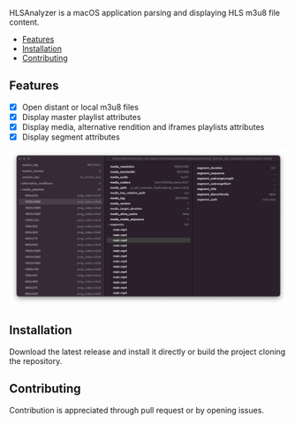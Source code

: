 HLSAnalyzer is a macOS application parsing and displaying HLS m3u8 file content.

- [Features](#features)
- [Installation](#installation)
- [Contributing](#contributing)

## Features

- [x] Open distant or local m3u8 files
- [x] Display master playlist attributes
- [x] Display media, alternative rendition and iframes playlists attributes
- [x] Display segment attributes

![HLSAnalyzer, playlist content](https://raw.githubusercontent.com/fabernovel/HLSAnalyzer/main/Resources/hlsanalyzer.png)


## Installation

Download the latest release and install it directly or build the project cloning the repository.

## Contributing

Contribution is appreciated through pull request or by opening issues.
